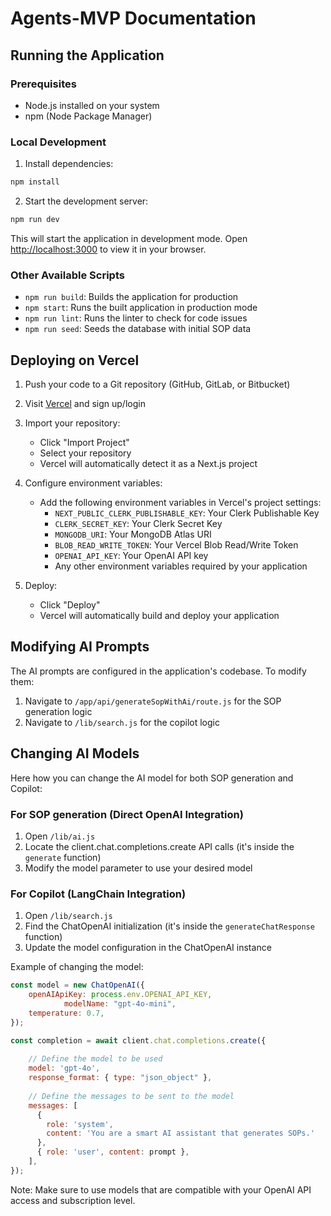 # Agents-MVP Documentation

## Running the Application

### Prerequisites
- Node.js installed on your system
- npm (Node Package Manager)

### Local Development
1. Install dependencies:
```bash
npm install
```

2. Start the development server:
```bash
npm run dev
```
This will start the application in development mode. Open [http://localhost:3000](http://localhost:3000) to view it in your browser.

### Other Available Scripts
- `npm run build`: Builds the application for production
- `npm start`: Runs the built application in production mode
- `npm run lint`: Runs the linter to check for code issues
- `npm run seed`: Seeds the database with initial SOP data

## Deploying on Vercel

1. Push your code to a Git repository (GitHub, GitLab, or Bitbucket)

2. Visit [Vercel](https://vercel.com) and sign up/login

3. Import your repository:
   - Click "Import Project"
   - Select your repository
   - Vercel will automatically detect it as a Next.js project

4. Configure environment variables:
   - Add the following environment variables in Vercel's project settings:
     - `NEXT_PUBLIC_CLERK_PUBLISHABLE_KEY`: Your Clerk Publishable Key
     - `CLERK_SECRET_KEY`: Your Clerk Secret Key
     - `MONGODB_URI`: Your MongoDB Atlas URI
     - `BLOB_READ_WRITE_TOKEN`: Your Vercel Blob Read/Write Token
     - `OPENAI_API_KEY`: Your OpenAI API key
     - Any other environment variables required by your application

5. Deploy:
   - Click "Deploy"
   - Vercel will automatically build and deploy your application

## Modifying AI Prompts

The AI prompts are configured in the application's codebase. To modify them:

1. Navigate to `/app/api/generateSopWithAi/route.js` for the SOP generation logic
2. Navigate to `/lib/search.js` for the copilot logic

## Changing AI Models

Here how you can change the AI model for both SOP generation and Copilot:

### For SOP generation (Direct OpenAI Integration)
1. Open `/lib/ai.js`
2. Locate the client.chat.completions.create API calls (it's inside the `generate` function)
3. Modify the model parameter to use your desired model

### For Copilot (LangChain Integration)
1. Open `/lib/search.js`
2. Find the ChatOpenAI initialization (it's inside the `generateChatResponse` function)
3. Update the model configuration in the ChatOpenAI instance

Example of changing the model:
```javascript
const model = new ChatOpenAI({
    openAIApiKey: process.env.OPENAI_API_KEY,
            modelName: "gpt-4o-mini",
    temperature: 0.7,
});
```

```javascript
const completion = await client.chat.completions.create({
    
    // Define the model to be used
    model: 'gpt-4o',
    response_format: { type: "json_object" },
    
    // Define the messages to be sent to the model
    messages: [
      { 
        role: 'system', 
        content: 'You are a smart AI assistant that generates SOPs.'
      },
      { role: 'user', content: prompt },
    ],
});
```

Note: Make sure to use models that are compatible with your OpenAI API access and subscription level.